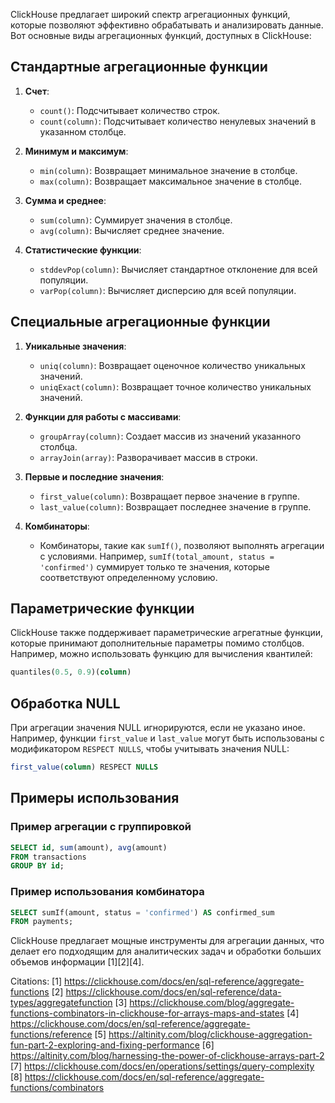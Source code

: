 ClickHouse предлагает широкий спектр агрегационных функций, которые позволяют эффективно обрабатывать и анализировать данные. Вот основные виды агрегационных функций, доступных в ClickHouse:

## Стандартные агрегационные функции

1. **Счет**:
   - `count()`: Подсчитывает количество строк.
   - `count(column)`: Подсчитывает количество ненулевых значений в указанном столбце.

2. **Минимум и максимум**:
   - `min(column)`: Возвращает минимальное значение в столбце.
   - `max(column)`: Возвращает максимальное значение в столбце.

3. **Сумма и среднее**:
   - `sum(column)`: Суммирует значения в столбце.
   - `avg(column)`: Вычисляет среднее значение.

4. **Статистические функции**:
   - `stddevPop(column)`: Вычисляет стандартное отклонение для всей популяции.
   - `varPop(column)`: Вычисляет дисперсию для всей популяции.

## Специальные агрегационные функции

1. **Уникальные значения**:
   - `uniq(column)`: Возвращает оценочное количество уникальных значений.
   - `uniqExact(column)`: Возвращает точное количество уникальных значений.

2. **Функции для работы с массивами**:
   - `groupArray(column)`: Создает массив из значений указанного столбца.
   - `arrayJoin(array)`: Разворачивает массив в строки.

3. **Первые и последние значения**:
   - `first_value(column)`: Возвращает первое значение в группе.
   - `last_value(column)`: Возвращает последнее значение в группе.

4. **Комбинаторы**:
   - Комбинаторы, такие как `sumIf()`, позволяют выполнять агрегации с условиями. Например, `sumIf(total_amount, status = 'confirmed')` суммирует только те значения, которые соответствуют определенному условию.

## Параметрические функции

ClickHouse также поддерживает параметрические агрегатные функции, которые принимают дополнительные параметры помимо столбцов. Например, можно использовать функцию для вычисления квантилей:

```sql
quantiles(0.5, 0.9)(column)
```

## Обработка NULL

При агрегации значения NULL игнорируются, если не указано иное. Например, функции `first_value` и `last_value` могут быть использованы с модификатором `RESPECT NULLS`, чтобы учитывать значения NULL:

```sql
first_value(column) RESPECT NULLS
```

## Примеры использования

### Пример агрегации с группировкой

```sql
SELECT id, sum(amount), avg(amount)
FROM transactions
GROUP BY id;
```

### Пример использования комбинатора

```sql
SELECT sumIf(amount, status = 'confirmed') AS confirmed_sum
FROM payments;
```

ClickHouse предлагает мощные инструменты для агрегации данных, что делает его подходящим для аналитических задач и обработки больших объемов информации [1][2][4].

Citations:
[1] https://clickhouse.com/docs/en/sql-reference/aggregate-functions
[2] https://clickhouse.com/docs/en/sql-reference/data-types/aggregatefunction
[3] https://clickhouse.com/blog/aggregate-functions-combinators-in-clickhouse-for-arrays-maps-and-states
[4] https://clickhouse.com/docs/en/sql-reference/aggregate-functions/reference
[5] https://altinity.com/blog/clickhouse-aggregation-fun-part-2-exploring-and-fixing-performance
[6] https://altinity.com/blog/harnessing-the-power-of-clickhouse-arrays-part-2
[7] https://clickhouse.com/docs/en/operations/settings/query-complexity
[8] https://clickhouse.com/docs/en/sql-reference/aggregate-functions/combinators